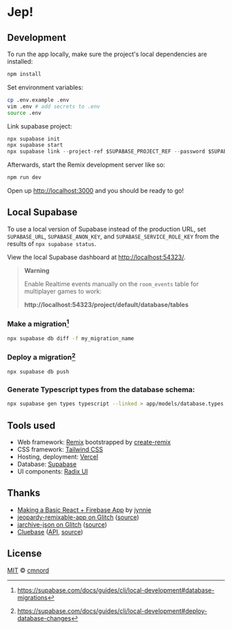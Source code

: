 # Jep!

## Development

To run the app locally, make sure the project's local dependencies are
installed:

```sh
npm install
```

Set environment variables:

```sh
cp .env.example .env
vim .env # add secrets to .env
source .env
```

Link supabase project:

```ts
npx supabase init
npx supabase start
npx supabase link --project-ref $SUPABASE_PROJECT_REF --password $SUPABASE_DB_PASSWORD
```

Afterwards, start the Remix development server like so:

```sh
npm run dev
```

Open up [http://localhost:3000](http://localhost:3000) and you should be ready to go!

## Local Supabase

To use a local version of Supabase instead of the production URL, set
`SUPABASE_URL`, `SUPABASE_ANON_KEY`, and `SUPABASE_SERVICE_ROLE_KEY` from the
results of `npx supabase status`.

View the local Supabase dashboard at
[http://localhost:54323/](http://localhost:54323/).

> **Warning**
>
> Enable Realtime events manually on the `room_events` table for multiplayer
> games to work:
>
> **http://localhost:54323/project/default/database/tables**

### Make a migration[^1]

```sh
npx supabase db diff -f my_migration_name
```

### Deploy a migration[^2]

```sh
npx supabase db push
```

### Generate Typescript types from the database schema:

```sh
npx supabase gen types typescript --linked > app/models/database.types.ts
```

## Tools used

- Web framework: [Remix](https://remix.run/) bootstrapped by
  [create-remix](https://www.npmjs.com/package/create-remix)
- CSS framework: [Tailwind CSS](https://tailwindcss.com/)
- Hosting, deployment: [Vercel](https://vercel.com)
- Database: [Supabase](https://supabase.com/)
- UI components: [Radix UI](https://radix-ui.com/)

## Thanks

- [Making a Basic React + Firebase
  App](https://paper.dropbox.com/doc/Making-a-Basic-React-Firebase-App--Bys208PiI1n34J9lnkc7lzRxAg-oepkAUyjqbd7Ts0hIB8U4)
  by [jynnie](https://github.com/jynnie)
- [jeopardy-remixable-app on Glitch](https://jeopardy-remixable-app.glitch.me)
  ([source](https://glitch.com/~jeopardy-remixable-app))
- [jarchive-json on Glitch](https://jarchive-json.glitch.me)
  ([source](https://glitch.com/~jarchive-json))
- [Cluebase](https://cluebase.readthedocs.io/en/latest/)
  ([API](cluebase.lukelav.in/), [source](https://github.com/lukelavin/cluebase))

## License

[MIT](https://github.com/cmnord/jep/blob/main/LICENSE) ©
[cmnord](https://github.com/cmnord/)

[^1]: https://supabase.com/docs/guides/cli/local-development#database-migrations
[^2]: https://supabase.com/docs/guides/cli/local-development#deploy-database-changes

